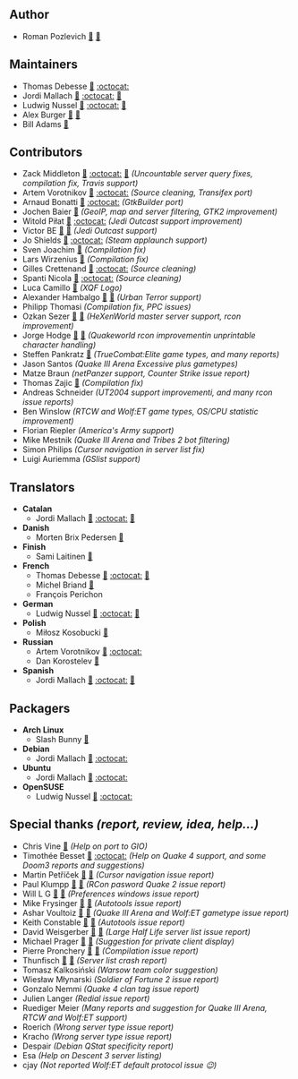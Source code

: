 Author
------

* Roman Pozlevich [:email:](mailto:roma@botik.ru) [:dizzy:](http://sf.net/u/roma)


Maintainers
-----------

* Thomas Debesse [:email:](mailto:xqf@illwieckz.net) [:octocat:](http://github.com/illwieckz)
* Jordi Mallach [:email:](mailto:jordi@debian.org) [:octocat:](http://github.com/jmallach) [:dizzy:](http://sf.net/u/jordi)
* Ludwig Nussel [:email:](mailto:ludwig.nussel@suse.de) [:octocat:](http://github.com/lnussel) [:dizzy:](http://sf.net/u/l-n)
* Alex Burger [:email:](mailto:alex_b@users.sf.net) [:dizzy:](http://sf.net/u/alex_b)
* Bill Adams [:email:](mailto:bill@evilbill.org)


Contributors
------------

* Zack Middleton [:email:](mailto:zturtleman@gmail.com) [:octocat:](http://github.com/zturtleman) [:dizzy:](http://sf.net/u/zturtleman) _(Uncountable server query fixes, compilation fix, Travis support)_
* Artem Vorotnikov [:email:](mailto:artem@vorotnikov.me) [:octocat:](http://github.com/skybon) _(Source cleaning, Transifex port)_
* Arnaud Bonatti [:email:](mailto:arnaud.bonatti@gmail.com) [:octocat:](http://github.com/Obsidien) _(GtkBuilder port)_
* Jochen Baier [:email:](mailto:email@jochen-baier.de) _(GeoIP, map and server filtering, GTK2 improvement)_
* Witold Piłat [:email:](mailto:witold.pilat@gmail.com) [:octocat:](http://github.com/aufau) _(Jedi Outcast support improvement)_
* Victor BE [:email:](mailto:victorbe@users.sf.net) [:dizzy:](http://sf.net/u/victorbe) _(Jedi Outcast support)_
* Jo Shields [:email:](mailto:directhex@apebox.org) [:octocat:](http://github.com/directhex) _(Steam applaunch support)_
* Sven Joachim [:email:](mailto:svenjoac@gmx.de) _(Compilation fix)_
* Lars Wirzenius [:email:](mailto:liw@iki.fi) _(Compilation fix)_
* Gilles Crettenand [:email:](mailto:gilles.crettenand@liip.ch) [:octocat:](http://github.com/krtek4) _(Source cleaning)_
* Spanti Nicola [:email:](mailto:rydroid_dev@yahoo.com) [:octocat:](http://github.com/RyDroid) _(Source cleaning)_
* Luca Camillo [:email:](mailto:kamy@tutorials.it) _(XQF Logo)_
* Alexander Hambalgo [:email:](mailto:balgo@users.sf.net) [:dizzy:](http://sf.net/u/balgo) _(Urban Terror support)_
* Philipp Thomasi _(Compilation fix, PPC issues)_
* Ozkan Sezer [:email:](mailto:sezero@users.sf.net) [:dizzy:](http://sf.net/u/sezero) _(HeXenWorld master server support, rcon improvement)_
* Jorge Hodge [:email:](mailto:jhodge@users.sf.net) [:dizzy:](http://sf.net/u/jhodge) _(Quakeworld rcon improvementin unprintable character handling)_
* Steffen Pankratz [:email:](mailto:krat00@users.sf.net) _(TrueCombat:Elite game types, and many reports)_
* Jason Santos _(Quake Ⅲ Arena Excessive plus gametypes)_
* Matze Braun _(netPanzer support, Counter Strike issue report)_
* Thomas Zajic [:email:](mailto:zlatk0@users.sf.net) _(Compilation fix)_
* Andreas Schneider _(UT2004 support improvementi, and many rcon issue reports)_
* Ben Winslow _(RTCW and Wolf:ET game types, OS/CPU statistic improvement)_
* Florian Riepler _(America's Army support)_
* Mike Mestnik _(Quake Ⅲ Arena and Tribes 2 bot filtering)_
* Simon Philips _(Cursor navigation in server list fix)_
* Luigi Auriemma _(GSlist support)_


Translators
-----------

* **Catalan**
  - Jordi Mallach [:email:](mailto:jordi@debian.org) [:octocat:](http://github.com/jmallach) [:dizzy:](http://sf.net/u/jordi)
* **Danish**
  - Morten Brix Pedersen [:email:](mailto:morten@wtf.dk)
* **Finish**
  - Sami Laitinen [:email:](mailto:azmotus@gmail.com)
* **French**
  - Thomas Debesse [:email:](mailto:xqf@illwieckz.net) [:octocat:](http://github.com/illwieckz)  [:dizzy:](http://sf.net/u/illwieckz)
  - Michel Briand [:email:](mailto:michelbriand@free.fr)
  - François Perichon
* **German**
  - Ludwig Nussel [:email:](mailto:ludwig.nussel@suse.de) [:octocat:](http://github.com/lnussel) [:dizzy:](http://sf.net/u/l-n)
* **Polish**
  - Miłosz Kosobucki [:email:](mailto:mikomek@poczta.onet.pl)
* **Russian**
  - Artem Vorotnikov [:email:](mailto:artem@vorotnikov.me) [:octocat:](http://github.com/skybon)
  - Dan Korostelev [:email:](mailto:dan@ats.energo.ru)
* **Spanish**
  - Jordi Mallach [:email:](mailto:jordi@debian.org) [:octocat:](http://github.com/jmallach) [:dizzy:](http://sf.net/u/jordi)


Packagers
---------

* **Arch Linux**
  - Slash Bunny [:email:](mailto:demodevil@gmail.com)
* **Debian**
  - Jordi Mallach [:email:](mailto:jordi@debian.org) [:octocat:](http://github.com/jmallach)
* **Ubuntu**
  - Jordi Mallach [:email:](mailto:jordi@debian.org) [:octocat:](http://github.com/jmallach)
* **OpenSUSE**
  - Ludwig Nussel [:email:](mailto:ludwig.nussel@suse.de) [:octocat:](http://github.com/lnussel)


Special thanks _(report, review, idea, help…)_
----------------------------------------------

* Chris Vine [:email:](mailto:chris@cvine.freeserve.co.uk) _(Help on port to GIO)_
* Timothée Besset [:email:](mailto:ttimo@ttimo.net) [:octocat:](http://github.com/TTimo) _(Help on Quake 4 support, and some Doom3 reports and suggestions)_
* Martin Petříček [:email:](mailto:bilboq@users.sf.net) [:dizzy:](http://sf.net/u/bilboq) _(Cursor navigation issue report)_
* Paul Klumpp [:email:](mailto:quadhaui@users.sf.net) [:dizzy:](http://sf.net/u/quadhaui) _(RCon pasword Quake 2 issue report)_
* Will L G [:email:](mailto:diskman@users.sf.net) [:dizzy:](http://sf.net/u/diskman) _(Preferences windows issue report)_
* Mike Frysinger [:email:](mailto:vapier@users.sf.net) [:dizzy:](http://sf.net/u/vapier) _(Autotools issue report)_
* Ashar Voultoiz [:email:](mailto:hashar@users.sf.net) [:dizzy:](http://sf.net/u/hashar) _(Quake Ⅲ Arena and Wolf:ET gametype issue report)_
* Keith Constable [:email:](mailto:kccricket@users.sf.net) [:dizzy:](http://sf.net/u/kccricket) _(Autotools issue report)_
* David Weisgerber [:email:](mailto:davidweisgerber@users.sf.net) [:dizzy:](http://sf.net/u/davidweisgerber) _(Large Half Life server list issue report)_
* Michael Prager [:email:](mailto:michaelprager@users.sf.net) [:dizzy:](http://sf.net/u/michaelprager) _(Suggestion for private client display)_
* Pierre Pronchery [:email:](mailto:khorben@users.sf.net) [:dizzy:](http://sf.net/u/khorben) _(Compilation issue report)_
* Thunfisch [:email:](mailto:thunfisch@users.sf.net) [:dizzy:](http://sf.net/u/thunfisch) _(Server list crash report)_
* Tomasz Kalkosiński _(Warsow team color suggestion)_
* Wiesław Młynarski _(Soldier of Fortune 2 issue report)_
* Gonzalo Nemmi _(Quake 4 clan tag issue report)_
* Julien Langer _(Redial issue report)_
* Ruediger Meier _(Many reports and suggestion for Quake Ⅲ Arena, RTCW and Wolf:ET support)_
* Roerich _(Wrong server type issue report)_
* Kracho _(Wrong server type issue report)_
* Despair _(Debian QStat specificity report)_
* Esa _(Help on Descent 3 server listing)_
* cjay _(Not reported Wolf:ET default protocol issue :wink:)_

